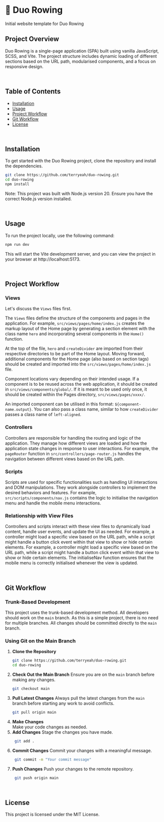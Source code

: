 # :rowboat: Duo Rowing 
Initial website template for Duo Rowing

## Project Overview
Duo Rowing is a single-page application (SPA) built using vanilla JavaScript, SCSS, and Vite. The project structure includes dynamic loading of different sections based on the URL path, modularised components, and a focus on responsive design.

<br>

## Table of Contents
- [Installation](#installation)
- [Usage](#usage)
- [Project Workflow](#project-workflow)
- [Git Workflow](#git-workflow)
- [License](#license)

<br>

## Installation
To get started with the Duo Rowing project, clone the repository and install the dependencies.

```bash
git clone https://github.com/terryeah/duo-rowing.git
cd duo-rowing
npm install
```
Note: This project was built with Node.js version 20. Ensure you have the correct Node.js version installed.

<br>

## Usage
To run the project locally, use the following command:

```bash
npm run dev
```

This will start the Vite development server, and you can view the project in your browser at http://localhost:5173.

<br>

## Project Workflow

### Views
Let's discuss the `Views` files first. <br>

The `Views` files define the structure of the components and pages in the application. For example, `src/views/pages/home/index.js` creates the markup layout of the Home page by generating a section element with the class name `hero` and incorporating several components in the `Home()` function. <br>

At the top of the file, `hero` and `createDivider` are imported from their respective directories to be part of the Home layout. Moving forward, additional components for the Home page (also based on section tags) should be created and imported into the `src/views/pages/home/index.js` file. <br>

Component locations vary depending on their intended usage. If a component is to be reused across the web application, it should be created in `src/views/components/global/`. If it is meant to be used only once, it should be created within the Pages directory, `src/views/pages/xxxx/`. <br>

An imported component can be utilised in this format: `${component-name.output}`. You can also pass a class name, similar to how `createDivider` passes a class name of `left-aligned`.

### Controllers
Controllers are responsible for handling the routing and logic of the application. They manage how different views are loaded and how the application state changes in response to user interactions. For example, the `pageRouter` function in `src/controllers/page-router.js` handles the navigation between different views based on the URL path.

### Scripts
Scripts are used for specific functionalities such as handling UI interactions and DOM manipulations. They work alongside controllers to implement the desired behaviors and features. For example, `src/scripts/components/nav.js` contains the logic to initialise the navigation menu and handle the mobile menu interactions.

### Relationship with View Files
 Controllers and scripts interact with these view files to dynamically load content, handle user events, and update the UI as needed. For example, a controller might load a specific view based on the URL path, while a script might handle a button click event within that view to show or hide certain elements. For example, a controller might load a specific view based on the URL path, while a script might handle a button click event within that view to show or hide certain elements. The initialiseNav function ensures that the mobile menu is correctly initialised whenever the view is updated.

<br>

## Git Workflow

### Trunk-Based Development
This project uses the trunk-based development method. All developers should work on the `main` branch. As this is a simple project, there is no need for multiple branches. All changes should be committed directly to the `main` branch.

### Using Git on the Main Branch
1. **Clone the Repository**
   ```bash
   git clone https://github.com/terryeah/duo-rowing.git
   cd duo-rowing
   ```
2. **Check Out the Main Branch**
   Ensure you are on the `main` branch before making any changes.
   ```bash
   git checkout main
   ```
3. **Pull Latest Changes**
	Always pull the latest changes from the `main` branch before starting any work to avoid conflicts.
   ```bash
   git pull origin main
   ```
4. **Make Changes**<br>
	Make your code changes as needed.<br>
5. **Add Changes**
	Stage the changes you have made.
   ```bash
	git add .
   ```
6. **Commit Changes**
	Commit your changes with a meaningful message.
   ```bash
	git commit -m "Your commit message"
   ```
7. **Push Changes**
	Push your changes to the remote repository.
   ```bash
	git push origin main
   ```

<br>

## License
This project is licensed under the MIT License.
